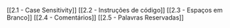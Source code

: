 [[2.1 - Case Sensitivity]]
[[2.2 - Instruções de código]]
[[2.3 - Espaços em Branco]]
[[2.4 - Comentários]]
[[2.5 - Palavras Reservadas]]
